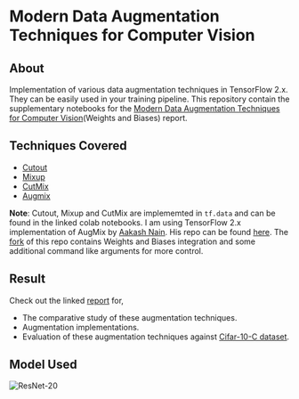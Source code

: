# Modern Data Augmentation Techniques for Computer Vision

## About

Implementation of various data augmentation techniques in TensorFlow 2.x. They can be easily used in your training pipeline. This repository contain the supplementary notebooks for the [Modern Data Augmentation Techniques for Computer Vision](https://app.wandb.ai/authors/tfaugmentation/reports/Modern-Data-Augmentation-Techniques-for-Computer-Vision--VmlldzoxNDA2NTc)(Weights and Biases) report.

## Techniques Covered

* [Cutout](https://github.com/ayulockin/DataAugmentationTF/blob/master/CIFAR_10_with_Cutout_Augmentation.ipynb)
* [Mixup](https://github.com/ayulockin/DataAugmentationTF/blob/master/CIFAR_10_with_Mixup_Augmentation.ipynb)
* [CutMix](https://github.com/ayulockin/DataAugmentationTF/blob/master/CIFAR_10_with_CutMix_Augmentation.ipynb)
* [Augmix](https://github.com/ayulockin/DataAugmentationTF/blob/master/Cifar_10_with_AugMix_Augmentation.ipynb)

**Note**: Cutout, Mixup and CutMix are implememted in `tf.data` and can be found in the linked colab notebooks. I am using TensorFlow 2.x implementation of AugMix by [Aakash Nain](https://twitter.com/A_K_Nain?s=09). His repo can be found [here](https://github.com/AakashKumarNain/AugMix_TF2). The [fork](https://github.com/ayulockin/AugMix_TF2) of this repo contains Weights and Biases integration and some additional command like arguments for more control.   

## Result

Check out the linked [report](https://app.wandb.ai/authors/tfaugmentation/reports/Modern-Data-Augmentation-Techniques-for-Computer-Vision--VmlldzoxNDA2NTc) for, 

* The comparative study of these augmentation techniques. 
* Augmentation implementations.
* Evaluation of these augmentation techniques against [Cifar-10-C dataset](https://zenodo.org/record/2535967).

## Model Used

![ResNet-20](https://github.com/ayulockin/DataAugmentationTF/blob/master/images/model.png)

